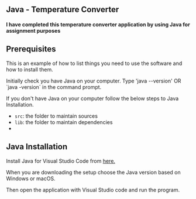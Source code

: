 <h2>Java - Temperature Converter</h2>

<h4>I have completed this temperature converter application by using Java for assignment purposes</h4>

<h2>Prerequisites</h2>
<p>This is an example of how to list things you need to use the software and how to install them.</p>
<p>Initially check you have Java on your computer. Type 'java --version' OR `java -version` in the command prompt.</p>
<p>If you don't have Java on your computer follow the below steps to Java Installation.</p>

- `src`: the folder to maintain sources
- `lib`: the folder to maintain dependencies
- 
<h2> Java Installation</h2>
<p>Install Java for Visual Studio Code from <a href ="https://code.visualstudio.com/docs/languages/java">here.</a></p>
<p> When you are downloading the setup choose the Java version based on Windows or macOS. </p>
<p> Then open the application with Visual Studio code and run the program. </p>


